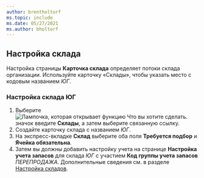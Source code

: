 ```yaml
---
author: brentholtorf
ms.topic: include
ms.date: 05/27/2021
ms.author: bholtorf
---
```

## <a name="setting-up-the-location"></a>Настройка склада

Настройка страницы **Карточка склада** определяет потоки склада организации. Используйте карточку «Склады», чтобы указать место с кодовым названием *ЮГ*.

### <a name="to-set-up-the-location-south"></a>Настройка склада ЮГ

1. Выберите ![Лампочка, которая открывает функцию Что вы хотите сделать.](../media/ui-search/search_small.png "Что вы хотите сделать") значок введите **Склады**, а затем выберите связанную ссылку.  
2. Создайте карточку склада с названием *ЮГ*.  
3. На экспресс-вкладке **Склад** выберите оба поля **Требуется подбор** и **Ячейка обязательна**.
4. Затем вы должны добавить настройку учета на странице **Настройка учета запасов** для склада *ЮГ* с участием **Код группы учета запасов** *ПЕРЕПРОДАЖА*. Дополнительные сведения см. в разделе [Настройка складов](../inventory-how-setup-locations.md).
